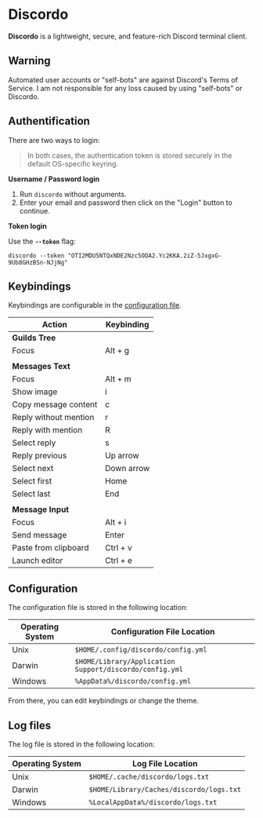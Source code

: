 # Discordo

**Discordo** is a lightweight, secure, and feature-rich Discord terminal client.  

## Warning

Automated user accounts or "self-bots" are against Discord's Terms of Service. I am not responsible for any loss caused by using "self-bots" or Discordo.

## Authentification

There are two ways to login:  
> In both cases, the authentication token is stored securely in the default OS-specific keyring.

**Username / Password login**

1. Run `discordo` without arguments.  
2. Enter your email and password then click on the "Login" button to continue.

**Token login**

Use the **`--token`** flag:

```
discordo --token "OTI2MDU5NTQxNDE2Nzc5ODA2.Yc2KKA.2iZ-5JxgxG-9Ub8GHzBSn-NJjNg"
```

## Keybindings

Keybindings are configurable in the [configuration file](#configuration).

| Action                | Keybinding |
| --------------------- | ---------- |
| **Guilds Tree**       |            |
| Focus                 | Alt + g    |
|                       |            |
| **Messages Text**     |            |
| Focus                 | Alt + m    |
| Show image            | i          |
| Copy message content  | c          |
| Reply without mention | r          |
| Reply with mention    | R          |
| Select reply          | s          |
| Reply previous        | Up arrow   |
| Select next           | Down arrow |
| Select first          | Home       |
| Select last           | End        |
|                       |            |
| **Message Input**     |            |
| Focus                 | Alt + i    |
| Send message          | Enter      |
| Paste from clipboard  | Ctrl + v   |
| Launch editor         | Ctrl + e   |

## Configuration

The configuration file is stored in the following location:

| Operating System | Configuration File Location                             |
| ---------------- | ------------------------------------------------------- |
| Unix             | `$HOME/.config/discordo/config.yml`                     |
| Darwin           | `$HOME/Library/Application Support/discordo/config.yml` |
| Windows          | `%AppData%/discordo/config.yml`                         |

From there, you can edit keybindings or change the theme.

## Log files

The log file is stored in the following location:

| Operating System | Log File Location                        |
| ---------------- | ---------------------------------------- |
| Unix             | `$HOME/.cache/discordo/logs.txt`         |
| Darwin           | `$HOME/Library/Caches/discordo/logs.txt` |
| Windows          | `%LocalAppData%/discordo/logs.txt`       |
